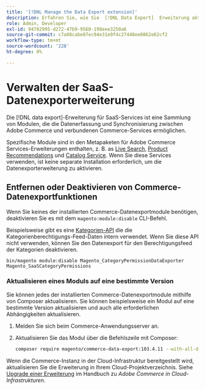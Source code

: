 ```yaml
---
title: '[!DNL Manage the Data Export extension]'
description: Erfahren Sie, wie Sie  [!DNL Data Export]  Erweiterung aktualisieren und nicht erforderliche Datenexportdienste entfernen oder deaktivieren.
role: Admin, Developer
exl-id: 94702995-d272-47b9-9560-198eee3250a6
source-git-commit: c7a08cabe07ec94e31e9f4c27448ee0862e62cf2
workflow-type: tm+mt
source-wordcount: '228'
ht-degree: 0%

---
```


# Verwalten der SaaS-Datenexporterweiterung

Die [!DNL data export]-Erweiterung für SaaS-Services ist eine Sammlung von Modulen, die die Datenerfassung und Synchronisierung zwischen Adobe Commerce und verbundenen Commerce-Services ermöglichen.

Spezifische Module sind in den Metapaketen für Adobe Commerce Services-Erweiterungen enthalten, z. B.
as [Live Search](/help/live-search/overview.md), [Product Recommendations](/help/product-recommendations/overview.md) und [Catalog Service](/help/catalog-service/overview.md). Wenn Sie diese Services verwenden, ist keine separate Installation erforderlich, um die Datenexporterweiterung zu aktivieren.

## Entfernen oder Deaktivieren von Commerce-Datenexportfunktionen

Wenn Sie keines der installierten Commerce-Datenexportmodule benötigen, deaktivieren Sie es mit dem `magento:module:disable` CLI-Befehl.

Beispielsweise gibt es eine [Kategorien-API](https://developer.adobe.com/commerce/webapi/graphql/schema/catalog-service/queries/categories/) die die Kategorienberechtigungs-Feed-Daten intern verwendet. Wenn Sie diese API nicht verwenden, können Sie den Datenexport für den Berechtigungsfeed der Kategorien deaktivieren.

```shell script
bin/magento module:disable Magento_CategoryPermissionDataExporter Magento_SaaSCategoryPermissions
```

### Aktualisieren eines Moduls auf eine bestimmte Version

Sie können jedes der installierten Commerce-Datenexportmodule mithilfe von Composer aktualisieren. Sie können beispielsweise ein Modul auf eine bestimmte Version aktualisieren und auch alle erforderlichen Abhängigkeiten aktualisieren.

1. Melden Sie sich beim Commerce-Anwendungsserver an.

1. Aktualisieren Sie das Modul über die Befehlszeile mit Composer:

   ```bash
   composer require magento/commerce-data-export:103.4.11 --with-all-dependencies
   ```

Wenn die Commerce-Instanz in der Cloud-Infrastruktur bereitgestellt wird, aktualisieren Sie die Erweiterung in Ihrem Cloud-Projektverzeichnis. Siehe [Upgrade einer Erweiterung](https://experienceleague.adobe.com/en/docs/commerce-cloud-service/user-guide/configure-store/extensions#upgrade-an-extension) im Handbuch zu _Adobe Commerce in Cloud-Infrastrukturen_.
